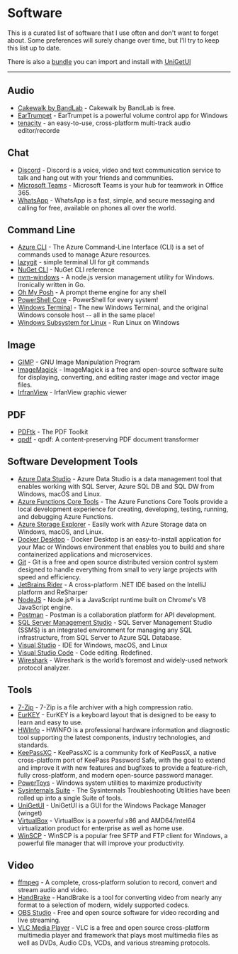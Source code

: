 # Software

This is a curated list of software that I use often and don't want to forget about.
Some preferences will surely change over time, but I'll try to keep this list up to date.

There is also a [bundle](./unigetui.bundle.json) you can import and install with [UniGetUI](https://www.marticliment.com/unigetui/)

---

## Audio

-   [Cakewalk by BandLab](https://www.bandlab.com/products/cakewalk) - Cakewalk by BandLab is free.
-   [EarTrumpet](https://www.microsoft.com/en-us/p/eartrumpet/9nblggh516xp) - EarTrumpet is a powerful volume control app for Windows
-   [tenacity](https://tenacityaudio.org/) - an easy-to-use, cross-platform multi-track audio editor/recorde

## Chat

-   [Discord](https://discord.com/download) - Discord is a voice, video and text communication service to talk and hang out with your friends and communities.
-   [Microsoft Teams](https://www.microsoft.com/en-us/microsoft-365/microsoft-teams/download-app) - Microsoft Teams is your hub for teamwork in Office 365.
-   [WhatsApp](https://www.whatsapp.com/download) - WhatsApp is a fast, simple, and secure messaging and calling for free, available on phones all over the world.

## Command Line

-   [Azure CLI](https://docs.microsoft.com/en-us/cli/azure/install-azure-cli) - The Azure Command-Line Interface (CLI) is a set of commands used to manage Azure resources.
-   [lazygit](https://github.com/jesseduffield/lazygit) - simple terminal UI for git commands
-   [NuGet CLI](https://docs.microsoft.com/en-us/nuget/reference/nuget-exe-cli-reference) - NuGet CLI reference
-   [nvm-windows](https://github.com/coreybutler/nvm-windows) - A node.js version management utility for Windows. Ironically written in Go.
-   [Oh My Posh](https://ohmyposh.dev/) - A prompt theme engine for any shell
-   [PowerShell Core](https://aka.ms/powershell-release?tag=stable) - PowerShell for every system!
-   [Windows Terminal](https://aka.ms/terminal) - The new Windows Terminal, and the original Windows console host -- all in the same place!
-   [Windows Subsystem for Linux](https://docs.microsoft.com/en-us/windows/wsl/install) - Run Linux on Windows

## Image

-   [GIMP](https://www.gimp.org/) - GNU Image Manipulation Program
-   [ImageMagick](https://imagemagick.org/index.php) - ImageMagick is a free and open-source software suite for displaying, converting, and editing raster image and vector image files.
-   [IrfranView](https://www.irfanview.com/) - IrfanView graphic viewer

## PDF

-   [PDFtk](https://www.pdflabs.com/tools/pdftk-the-pdf-toolkit/) - The PDF Toolkit
-   [qpdf](https://github.com/qpdf/qpdf) - qpdf: A content-preserving PDF document transformer

## Software Development Tools

-   [Azure Data Studio](https://docs.microsoft.com/en-us/sql/azure-data-studio/download?view=sql-server-ver15) - Azure Data Studio is a data management tool that enables working with SQL Server, Azure SQL DB and SQL DW from Windows, macOS and Linux.
-   [Azure Functions Core Tools](https://docs.microsoft.com/en-us/azure/azure-functions/functions-run-local?tabs=windows%2Ccsharp%2Cbash) - The Azure Functions Core Tools provide a local development experience for creating, developing, testing, running, and debugging Azure Functions.
-   [Azure Storage Explorer](https://azure.microsoft.com/en-us/features/storage-explorer/) - Easily work with Azure Storage data on Windows, macOS, and Linux.
-   [Docker Desktop](https://www.docker.com/products/docker-desktop) - Docker Desktop is an easy-to-install application for your Mac or Windows environment that enables you to build and share containerized applications and microservices.
-   [Git](https://git-scm.com/) - Git is a free and open source distributed version control system designed to handle everything from small to very large projects with speed and efficiency.
-   [JetBrains Rider](https://www.jetbrains.com/rider/) - A cross-platform .NET IDE based on the IntelliJ platform and ReSharper
-   [NodeJS](https://nodejs.org/en/) - Node.js® is a JavaScript runtime built on Chrome's V8 JavaScript engine.
-   [Postman](https://www.postman.com/) - Postman is a collaboration platform for API development.
-   [SQL Server Management Studio](https://docs.microsoft.com/en-us/sql/ssms/download-sql-server-management-studio-ssms?view=sql-server-ver15) - SQL Server Management Studio (SSMS) is an integrated environment for managing any SQL infrastructure, from SQL Server to Azure SQL Database.
-   [Visual Studio](https://visualstudio.microsoft.com/) - IDE for Windows, macOS, and Linux
-   [Visual Studio Code](https://code.visualstudio.com/) - Code editing. Redefined.
-   [Wireshark](https://www.wireshark.org/) - Wireshark is the world’s foremost and widely-used network protocol analyzer.

## Tools

-   [7-Zip](https://www.7-zip.org/) - 7-Zip is a file archiver with a high compression ratio.
-   [EurKEY](https://eurkey.steffen.bruentjen.eu/) - EurKEY is a keyboard layout that is designed to be easy to learn and easy to use.
-   [HWInfo](https://www.hwinfo.com/) - HWiNFO is a professional hardware information and diagnostic tool supporting the latest components, industry technologies, and standards.
-   [KeePassXC](https://keepassxc.org/) - KeePassXC is a community fork of KeePassX, a native cross-platform port of KeePass Password Safe, with the goal to extend and improve it with new features and bugfixes to provide a feature-rich, fully cross-platform, and modern open-source password manager.
-   [PowerToys](https://learn.microsoft.com/en-us/windows/powertoys/) - Windows system utilities to maximize productivity
-   [Sysinternals Suite](https://docs.microsoft.com/en-us/sysinternals/downloads/sysinternals-suite) - The Sysinternals Troubleshooting Utilities have been rolled up into a single Suite of tools.
-   [UniGetUI](https://www.marticliment.com/unigetui/) - UniGetUI is a GUI for the Windows Package Manager (winget)
-   [VirtualBox](https://www.virtualbox.org/) - VirtualBox is a powerful x86 and AMD64/Intel64 virtualization product for enterprise as well as home use.
-   [WinSCP](https://winscp.net/eng/index.php) - WinSCP is a popular free SFTP and FTP client for Windows, a powerful file manager that will improve your productivity.

## Video

-   [ffmpeg](https://ffmpeg.org/) - A complete, cross-platform solution to record, convert and stream audio and video.
-   [HandBrake](https://handbrake.fr/) - HandBrake is a tool for converting video from nearly any format to a selection of modern, widely supported codecs.
-   [OBS Studio](https://obsproject.com/) - Free and open source software for video recording and live streaming.
-   [VLC Media Player](https://www.videolan.org/vlc/index.html) - VLC is a free and open source cross-platform multimedia player and framework that plays most multimedia files as well as DVDs, Audio CDs, VCDs, and various streaming protocols.

